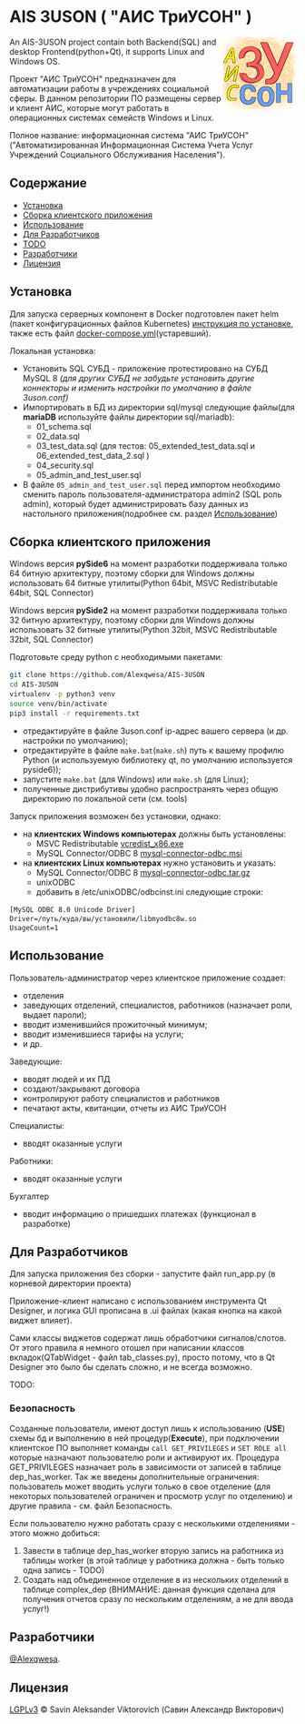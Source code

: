 # AIS 3USON ( "АИС ТриУСОН" )

<img align="right" src="src/images/ais-3uson-logo-128.png">

An AIS-3USON project contain both Backend(SQL) and desktop Frontend(python+Qt), it supports Linux and Windows OS.

Проект "АИС ТриУСОН" предназначен для автоматизации работы в учреждениях социальной сферы. В данном репозитории ПО
размещены сервер и клиент АИС, которые могут работать в операционных системах семейств Windows и Linux.

Полное название: информационная система "АИС ТриУСОН" ("Автоматизированная Информационная Система Учета Услуг Учреждений
Социального Обслуживания Населения").

## Содержание

- [Установка](#установка)
- [Сборка клиентского приложения](#сборка-клиентского-приложения)
- [Использование](#использование)
- [Для Разработчиков](#для-разработчиков)
- [TODO](#todo)
- [Разработчики](#разработчики)
- [Лицензия](#лицензия)

## Установка

Для запуска серверных компонент в Docker подготовлен пакет helm (пакет конфигурационных файлов
Kubernetes) [инструкция по установке](docker/helm/README.md),
также есть файл [docker-compose.yml](docker/docker-compose.yml)(устаревший).

Локальная установка:

- Установить SQL СУБД - приложение протестировано на СУБД MySQL 8 _(для других СУБД не забудьте установить другие
  коннекторы и изменить настройки по умолчанию в файле 3uson.conf)_
- Импортировать в БД из директории sql/mysql следующие файлы(для **mariaDB** используйте файлы директории sql/mariadb):
    - 01_schema.sql
    - 02_data.sql
    - 03_test_data.sql (для тестов: 05_extended_test_data.sql и 06_extended_test_data_2.sql )
    - 04_security.sql
    - 05_admin_and_test_user.sql
- В файле `05_admin_and_test_user.sql` перед импортом необходимо сменить пароль пользователя-администратора admin2 (SQL роль admin),
  который будет администрировать базу данных из настольного
  приложения(подробнее см. раздел [Использование](#использование))

## Сборка клиентского приложения

Windows версия **pySide6** на момент разработки поддерживала только 64 битную архитектуру, поэтому сборки для
Windows должны использовать 64 битные утилиты(Python 64bit, MSVC Redistributable 64bit, SQL Connector)

Windows версия **pySide2** на момент разработки поддерживала только 32 битную архитектуру, поэтому сборки для Windows
должны использовать 32 битные утилиты(Python 32bit, MSVC Redistributable 32bit, SQL Connector)

Подготовьте среду python c необходимыми пакетами:
```bash
git clone https://github.com/Alexqwesa/AIS-3USON
cd AIS-3USON
virtualenv -p python3 venv
source venv/bin/activate
pip3 install -r requirements.txt
```
- отредактируйте в файле 3uson.conf ip-адрес вашего сервера (и др. настройки по умолчанию);
- отредактируйте в файле `make.bat`(`make.sh`) путь к вашему профилю Python (и используемую библиотеку qt, по умолчанию используется pyside6)); 
- запустите `make.bat` (для Windows) или `make.sh` (для Linux);
- полученные дистрибутивы удобно распространять через общую директорию по локальной сети (см. tools)

Запуск приложения возможен без установки, однако:

- на **клиентских Windows компьютерах** должны быть установлены:
    - MSVC Redistributable [vcredist_x86.exe](https://www.microsoft.com/en-US/download/details.aspx?id=48145)
    - MySQL Connector/ODBC 8  [mysql-connector-odbc.msi](https://dev.mysql.com/downloads/connector/odbc/)
- на **клиентских Linux компьютерах** нужно установить и указать:
    - MySQL Connector/ODBC 8  [mysql-connector-odbc.tar.gz](https://dev.mysql.com/downloads/connector/odbc/)
    - unixODBC
    - добавить в /etc/unixODBC/odbcinst.ini следующие строки:

```
[MySQL ODBC 8.0 Unicode Driver]
Driver=/путь/куда/вы/установили/libmyodbc8w.so
UsageCount=1
```

## Использование

Пользователь-администратор через клиентское приложение создает:

- отделения
- заведующих отделений, специалистов, работников (назначает роли, выдает пароли);
- вводит изменившийся прожиточный минимум;
- вводит изменившиеся тарифы на услуги;
- и др.

Заведующие:

- вводят людей и их ПД
- создают/закрывают договора
- контролируют работу специалистов и работников
- печатают акты, квитанции, отчеты из АИС ТриУСОН

Специалисты:

- вводят оказанные услуги

Работники:

- вводят оказанные услуги

Бухгалтер

- вводит информацию о пришедших платежах (функционал в разработке)

## Для Разработчиков

Для запуска приложения без сборки - запустите файл run_app.py (в корневой директории проекта)

Приложение-клиент написано с использованием инструмента Qt Designer, и логика GUI прописана в .ui файлах (какая кнопка
на какой виджет влияет).

Сами классы виджетов содержат лишь обработчики сигналов/слотов. От этого правила я немного отошел при написании классов
вкладок(QTabWidget - файл tab_classes.py), просто потому, что в Qt Designer это было бы сделать сложно, и не всегда
возможно.

TODO:

### Безопасность

Созданные пользователи, имеют доступ лишь к использованию (**USE**) схемы бд и выполнению в ней процедур(**Execute**),
при подключении клиентское ПО выполняет команды `call GET_PRIVILEGES` и `SET ROLE all` которые назначают
пользователю роли и активируют их.
Процедура GET_PRIVILEGES назначает роль в зависимости от записей в таблице dep_has_worker.
Так же введены дополнительные ограничения: пользователь может вводить услуги только в свое отделение (для некоторых
пользователей ограничен и просмотр услуг по отделению) и другие правила - см. файл Безопасность.

Если пользователю нужно работать сразу с несколькими отделениями - этого можно добиться:

1. Завести в таблице dep_has_worker вторую запись на работника из таблицы worker (в этой таблице у работника должна -
   быть только одна запись - TODO)
2. Создать над объединенное отделение в из нескольких отделений в таблице complex_dep (ВНИМАНИЕ: данная функция
   сделана для получения отчетов сразу по нескольким отделениям, а не для ввода услуг!)

## Разработчики

[@Alexqwesa](https://github.com/Alexqwesa).

## Лицензия

[LGPLv3](LICENSE) © Savin Aleksander Viktorovich (Савин Александр Викторович)
